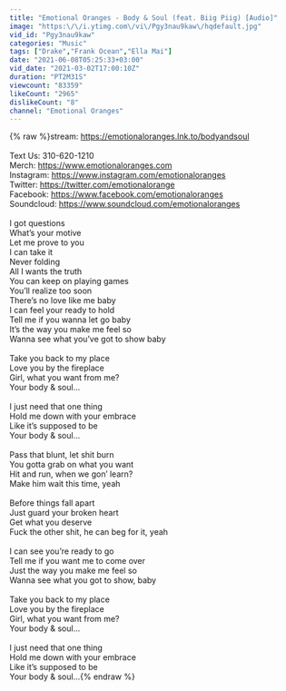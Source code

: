 ```yaml
---
title: "Emotional Oranges - Body & Soul (feat. Biig Piig) [Audio]"
image: "https:\/\/i.ytimg.com\/vi\/Pgy3nau9kaw\/hqdefault.jpg"
vid_id: "Pgy3nau9kaw"
categories: "Music"
tags: ["Drake","Frank Ocean","Ella Mai"]
date: "2021-06-08T05:25:33+03:00"
vid_date: "2021-03-02T17:00:10Z"
duration: "PT2M31S"
viewcount: "83359"
likeCount: "2965"
dislikeCount: "8"
channel: "Emotional Oranges"
---
```

{% raw %}stream: <a rel="nofollow" target="blank" href="https://emotionaloranges.lnk.to/bodyandsoul">https://emotionaloranges.lnk.to/bodyandsoul</a><br /><br />Text Us: 310-620-1210<br />Merch: <a rel="nofollow" target="blank" href="https://www.emotionaloranges.com">https://www.emotionaloranges.com</a><br />Instagram: <a rel="nofollow" target="blank" href="https://www.instagram.com/emotionaloranges">https://www.instagram.com/emotionaloranges</a><br />Twitter: <a rel="nofollow" target="blank" href="https://twitter.com/emotionalorange">https://twitter.com/emotionalorange</a><br />Facebook: <a rel="nofollow" target="blank" href="https://www.facebook.com/emotionaloranges">https://www.facebook.com/emotionaloranges</a><br />Soundcloud: <a rel="nofollow" target="blank" href="https://www.soundcloud.com/emotionaloranges">https://www.soundcloud.com/emotionaloranges</a><br /><br />I got questions <br />What’s your motive <br />Let me prove to you <br />I can take it <br />Never folding <br />All I wants the truth <br />You can keep on playing games <br />You’ll realize too soon <br />There’s no love like me baby <br />I can feel your ready to hold <br />Tell me if you wanna let go baby  <br />It’s the way you make me feel so <br />Wanna see what you’ve got to show baby <br /> <br />Take you back to my place <br />Love you by the fireplace <br />Girl, what you want from me? <br />Your body &amp; soul... <br /> <br />I just need that one thing  <br />Hold me down with your embrace  <br />Like it’s supposed to be <br />Your body &amp; soul... <br /> <br />Pass that blunt, let shit burn  <br />You gotta grab on what you want  <br />Hit and run, when we gon’ learn? <br />Make him wait this time, yeah  <br /> <br />Before things fall apart  <br />Just guard your broken heart  <br />Get what you deserve  <br />Fuck the other shit, he can beg for it, yeah  <br /> <br />I can see you’re ready to go  <br />Tell me if you want me to come over  <br />Just the way you make me feel so <br />Wanna see what you got to show, baby  <br /> <br />Take you back to my place <br />Love you by the fireplace <br />Girl, what you want from me? <br />Your body &amp; soul... <br /> <br />I just need that one thing  <br />Hold me down with your embrace  <br />Like it’s supposed to be <br />Your body &amp; soul...{% endraw %}
